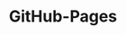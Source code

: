 ---
layout: posts_by_category
categories: github-pages
title: GitHub-Pages
permalink: /category/github-pages
robots: noindex
---